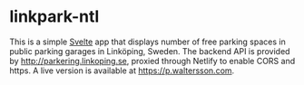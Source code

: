 # linkpark-ntl

This is a simple [Svelte](https://svelte.dev) app that displays number of free parking spaces in public parking garages in Linköping, Sweden. The backend API is provided by http://parkering.linkoping.se, proxied through Netlify to enable CORS and https. A live version is available at https://p.waltersson.com.
